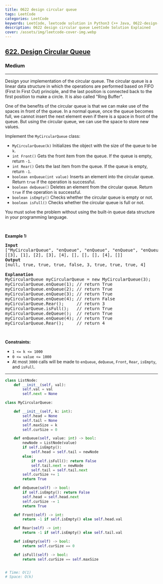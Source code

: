 ```yaml
---
title: 0622 design circular queue
tags: LeetCode
categories: LeetCode
keywords: LeetCode, leetcode solution in Python3 C++ Java, 0622-design-circular-queue solution
description: 0622 design circular queue LeetCode Solution Explained
cover: /assets/img/leetcode-cover-img.webp
---
```



<h2><a href="https://leetcode.com/problems/design-circular-queue/">622. Design Circular Queue</a></h2><h3>Medium</h3><hr><div><p>Design your implementation of the circular queue. The circular queue is a linear data structure in which the operations are performed based on FIFO (First In First Out) principle, and the last position is connected back to the first position to make a circle. It is also called "Ring Buffer".</p>

<p>One of the benefits of the circular queue is that we can make use of the spaces in front of the queue. In a normal queue, once the queue becomes full, we cannot insert the next element even if there is a space in front of the queue. But using the circular queue, we can use the space to store new values.</p>

<p>Implement the <code>MyCircularQueue</code> class:</p>

<ul>
	<li><code>MyCircularQueue(k)</code> Initializes the object with the size of the queue to be <code>k</code>.</li>
	<li><code>int Front()</code> Gets the front item from the queue. If the queue is empty, return <code>-1</code>.</li>
	<li><code>int Rear()</code> Gets the last item from the queue. If the queue is empty, return <code>-1</code>.</li>
	<li><code>boolean enQueue(int value)</code> Inserts an element into the circular queue. Return <code>true</code> if the operation is successful.</li>
	<li><code>boolean deQueue()</code> Deletes an element from the circular queue. Return <code>true</code> if the operation is successful.</li>
	<li><code>boolean isEmpty()</code> Checks whether the circular queue is empty or not.</li>
	<li><code>boolean isFull()</code> Checks whether the circular queue is full or not.</li>
</ul>

<p>You must solve the problem without using the built-in queue data structure in your programming language.&nbsp;</p>

<p>&nbsp;</p>
<p><strong class="example">Example 1:</strong></p>

<pre><strong>Input</strong>
["MyCircularQueue", "enQueue", "enQueue", "enQueue", "enQueue", "Rear", "isFull", "deQueue", "enQueue", "Rear"]
[[3], [1], [2], [3], [4], [], [], [], [4], []]
<strong>Output</strong>
[null, true, true, true, false, 3, true, true, true, 4]

<strong>Explanation</strong>
MyCircularQueue myCircularQueue = new MyCircularQueue(3);
myCircularQueue.enQueue(1); // return True
myCircularQueue.enQueue(2); // return True
myCircularQueue.enQueue(3); // return True
myCircularQueue.enQueue(4); // return False
myCircularQueue.Rear();     // return 3
myCircularQueue.isFull();   // return True
myCircularQueue.deQueue();  // return True
myCircularQueue.enQueue(4); // return True
myCircularQueue.Rear();     // return 4
</pre>

<p>&nbsp;</p>
<p><strong>Constraints:</strong></p>

<ul>
	<li><code>1 &lt;= k &lt;= 1000</code></li>
	<li><code>0 &lt;= value &lt;= 1000</code></li>
	<li>At most <code>3000</code> calls will be made to&nbsp;<code>enQueue</code>, <code>deQueue</code>,&nbsp;<code>Front</code>,&nbsp;<code>Rear</code>,&nbsp;<code>isEmpty</code>, and&nbsp;<code>isFull</code>.</li>
</ul>
</div>

---




```python
class ListNode:
    def __init__(self, val):
        self.val = val
        self.next = None

class MyCircularQueue:

    def __init__(self, k: int):
        self.head = None
        self.tail = None
        self.maxSize = k
        self.curSize = 0

    def enQueue(self, value: int) -> bool:
        newNode = ListNode(value)
        if self.isEmpty(): 
            self.head = self.tail = newNode
        else:
            if self.isFull(): return False
            self.tail.next = newNode
            self.tail = self.tail.next
        self.curSize += 1
        return True

    def deQueue(self) -> bool:
        if self.isEmpty(): return False
        self.head = self.head.next
        self.curSize -= 1
        return True

    def Front(self) -> int:
        return -1 if self.isEmpty() else self.head.val

    def Rear(self) -> int:
        return -1 if self.isEmpty() else self.tail.val

    def isEmpty(self) -> bool:
        return self.curSize == 0

    def isFull(self) -> bool:
        return self.curSize == self.maxSize


# Time: O(1)
# Space: O(k)
```
